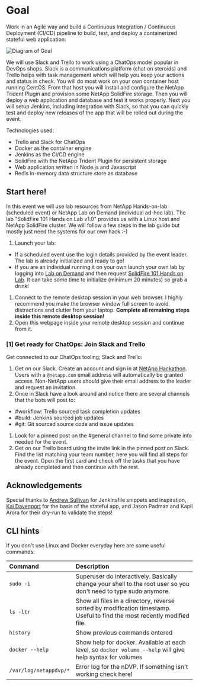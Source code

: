 # Goal #
Work in an Agile way and build a Continuous Integration / Continuous Deployment (CI/CD) pipeline to build, test, and deploy a containerized stateful web application:

![Diagram of Goal](https://cloud.githubusercontent.com/assets/917241/24908516/95096c1e-1ec0-11e7-9f09-f57b787f9133.png)

We will use Slack and Trello to work using a ChatOps model popular in DevOps shops.  Slack is a communications platform (chat on steroids) and Trello helps with task management which will help you keep your actions and status in check.  You will do most work on your own container host running CentOS. From that host you will install and configure the NetApp Trident Plugin and provision some NetApp SolidFire storage. Then you will deploy a web application and database and test it works properly. Next you will setup Jenkins, including integration with Slack, so that you can quickly test and deploy new releases of the app that will be rolled out during the event.

Technologies used:

- Trello and Slack for ChatOps
- Docker as the container engine
- Jenkins as the CI/CD engine
- SolidFire with the NetApp Trident Plugin for persistent storage
- Web application written in Node.js and Javascript
- Redis in-memory data structure store as database

## Start here! ##
In this event we will use lab resources from NetApp Hands-on-lab (scheduled event) or NetApp Lab on Demand (individual ad-hoc lab).  The lab "SolidFire 101 Hands on Lab v1.0" provides us with a Linux host and NetApp SolidFire cluster.  We will follow a few steps in the lab guide but mostly just need the systems for our own hack :-)

1. Launch your lab:
 - If a scheduled event use the login details provided by the event leader.  The lab is already initialized and ready to go!
 - If you are an individual running it on your own launch your own lab by logging into [Lab on Demand](https://labondemand.netapp.com/?p=library) and then request [SolidFire 101 Hands on Lab](https://labondemand.netapp.com/?p=RequestLab&id=10300).  It can take some time to initialize (minimum 20 minutes) so grab a drink!
1. Connect to the remote desktop session in your web browser.  I highly recommend you make the browser window full screen to avoid distractions and clutter from your laptop.  **Complete all remaining steps inside this remote desktop session!**
1. Open this webpage inside your remote desktop session and continue from it.

### [1] Get ready for ChatOps:  Join Slack and Trello ###
Get connected to our ChatOps tooling; Slack and Trello:

1. Get on our Slack. Create an account and sign in at [NetApp Hackathon](https://netapp-hackathon.slack.com/). Users with a `@netapp.com` email address will automatically be granted access.  Non-NetApp users should give their email address to the leader and request an invitation.
1. Once in Slack have a look around and notice there are several channels that the bots will post to:
 - \#workflow: Trello sourced task completion updates
 - \#build: Jenkins sourced job updates
 - \#git: Git sourced source code and issue updates
1. Look for a pinned post on the #general channel to find some private info needed for the event.
1. Get on our Trello board using the invite link in the pinned post on Slack.  Find the list matching your team number, here you will find all steps for the event.  Open the first card and check off the tasks that you have already completed and then continue with the rest.

## Acknowledgements ##

Special thanks to [Andrew Sullivan](https://github.com/acsulli) for Jenkinsfile snippets and inspiration, [Kai Davenport](https://github.com/binocarlos) for the basis of the stateful app, and Jason Padman and Kapil Arora for their dry-run to validate the steps!

## CLI hints ##

If you don't use Linux and Docker everyday here are some useful commands:

| Command                        | Description     |
| :----------------------------- | :----------------------------------------------------------------------------------------------------------------------- |
| `sudo -i`                      | Superuser do interactively.  Basically change your shell to the root user so you don't need to type sudo anymore.        |
| `ls -ltr`                      | Show all files in a directory, reverse sorted by modification timestamp.  Useful to find the most recently modified file.|
| `history`                      | Show previous commands entered                                                                                           |
| `docker --help`                | Show help for docker.  Available at each level, so `docker volume --help` will give help syntax for volumes              |
| `/var/log/netappdvp/*`         | Error log for the nDVP.  If something isn't working check here!                                                          |

